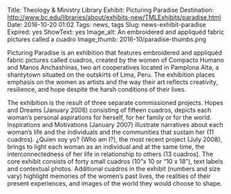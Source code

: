 Title: Theology & Ministry Library Exhibit: Picturing Paradise
Destination: http://www.bc.edu/libraries/about/exhibits-new/TMLExhibits/paradise.html
Date: 2016-10-20 01:02 
Tags: news, tags 
Slug: news-exhibit-paradise
Expired: yes
ShowText: yes
Image_alt: An embroidered and appliquéd fabric pictures called a cuadro
Image_thumb: 2016-10/paradise-thumbs.png

Picturing Paradise is an exhibition that features embroidered and appliquéd fabric pictures called cuadros, created by the women of Compacto Humano and Manos Anchashinas, two art cooperatives located in Pamplona Alta, a shantytown situated on the outskirts of Lima, Peru. The exhibition places emphasis on the women as artists and the way their art reflects creativity, resilience, and hope despite the harsh conditions of their lives.

The exhibition is the result of three separate commissioned projects. Hopes and Dreams (January 2006) consisting of fifteen cuadros, depicts each woman’s personal aspirations for herself, for her family or for the world. Inspirations and Motivations (January 2007) illustrate narratives about each woman’s life and the individuals and the communities that sustain her (11 cuadros). ¿Quien soy yo? (Who am I?), the most recent project (July 2008), brings to light each woman as an individual and at the same time, the interconnectedness of her life in relationship to others (13 cuadros). The core exhibit consists of forty small cuadros (10”x 10 or “10 x 18”), text labels and contextual photos. Additional cuadros in the exhibit (numbers and size vary) highlight memories of the women’s past lives, the realities of their present experiences, and images of the world they would choose to shape.
